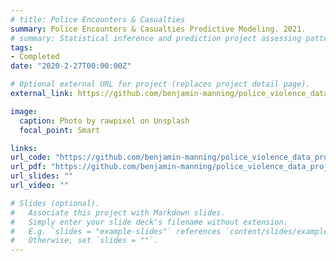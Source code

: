 ```yaml
---
# title: Police Encounters & Casualties	
summary: Police Encounters & Casualties	Predictive Modeling. 2021.
# summary: Statistical inference and prediction project assessing patterns of fatal police violence across police departments in the United States	
tags:
- Completed	
date: "2020-2-27T00:00:00Z"

# Optional external URL for project (replaces project detail page).
external_link: https://github.com/benjamin-manning/police_violence_data_project/tree/master	

image:
  caption: Photo by rawpixel on Unsplash
  focal_point: Smart

links:
url_code: "https://github.com/benjamin-manning/police_violence_data_project/blob/master/FINAL_NOTEBOOK.ipynb"
url_pdf: "https://github.com/benjamin-manning/police_violence_data_project/blob/master/Final%20CS%20209%20Paper.pdf"
url_slides: ""
url_video: ""

# Slides (optional).
#   Associate this project with Markdown slides.
#   Simply enter your slide deck's filename without extension.
#   E.g. `slides = "example-slides"` references `content/slides/example-slides.md`.
#   Otherwise, set `slides = ""`.
---
```

